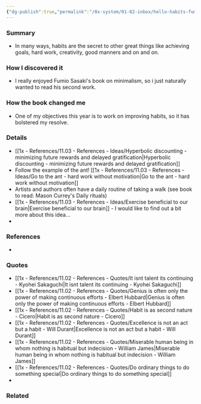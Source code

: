 ```yaml
---
{"dg-publish":true,"permalink":"/0x-system/01-02-inbox/hello-habits-fumio-sasaki/","dgShowBacklinks":false}
---
```



### Summary
- In many ways, habits are the secret to other great things like achieving goals, hard work, creativity, good manners and on and on.

### How I discovered it
- I really enjoyed Fumio Sasaki's book on minimalism, so i just naturally wanted to read his second work.

### How the book changed me
- One of my objectives this year is to work on improving habits, so it has bolstered my resolve.

### Details
- [[1x - References/11.03 - References - Ideas/Hyperbolic discounting - minimizing future rewards and delayed gratification\|Hyperbolic discounting - minimizing future rewards and delayed gratification]]
- Follow the example of the ant! [[1x - References/11.03 - References - Ideas/Go to the ant - hard work without motivation\|Go to the ant - hard work without motivation]]
- Artists and authors often have a daily routine of taking a walk (see book to read: Mason Currey's Daily rituals)
- [[1x - References/11.03 - References - Ideas/Exercise beneficial to our brain\|Exercise beneficial to our brain]] - I would like to find out a bit more about this idea...
- 

### References
- 

### Quotes
- [[1x - References/11.02 - References - Quotes/It isnt talent its continuing - Kyohei Sakaguchi\|It isnt talent its continuing - Kyohei Sakaguchi]]
- [[1x - References/11.02 - References - Quotes/Genius is often only the power of making continuous efforts - Elbert Hubbard\|Genius is often only the power of making continuous efforts - Elbert Hubbard]]
- [[1x - References/11.02 - References - Quotes/Habit is as second nature - Cicero\|Habit is as second nature - Cicero]]
- [[1x - References/11.02 - References - Quotes/Excellence is not an act but a habit - Will Durant\|Excellence is not an act but a habit - Will Durant]]
- [[1x - References/11.02 - References - Quotes/Miserable human being in whom nothing is habitual but indecision - William James\|Miserable human being in whom nothing is habitual but indecision - William James]]
- [[1x - References/11.02 - References - Quotes/Do ordinary things to do something special\|Do ordinary things to do something special]]
- 

### Related

